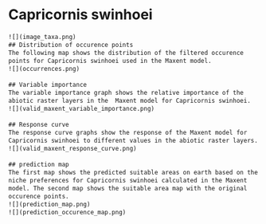 # Capricornis swinhoei 
    ![](image_taxa.png) 
    ## Distribution of occurence points 
    The following map shows the distribution of the filtered occurence points for Capricornis swinhoei used in the Maxent model. 
    ![](occurrences.png)
    
    ## Variable importance 
    The variable importance graph shows the relative importance of the abiotic raster layers in the  Maxent model for Capricornis swinhoei. 
    ![](valid_maxent_variable_importance.png)
    
    ## Response curve 
    The response curve graphs show the response of the Maxent model for Capricornis swinhoei to different values in the abiotic raster layers. 
    ![](valid_maxent_response_curve.png)
    
    ## prediction map 
    The first map shows the predicted suitable areas on earth based on the niche preferences for Capricornis swinhoei calculated in the Maxent model. The second map shows the suitable area map with the original occurence points. 
    ![](prediction_map.png)
    ![](prediction_occurence_map.png)
    
